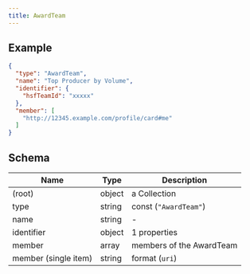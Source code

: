 ```yaml
---
title: AwardTeam
---
```

## Example



```json
{
  "type": "AwardTeam",
  "name": "Top Producer by Volume",
  "identifier": {
    "hsfTeamId": "xxxxx"
  },
  "member": [
    "http://12345.example.com/profile/card#me"
  ]
}
```

## Schema

| Name | Type | Description |
|---|---|---|
| (root) | object | a Collection |
| type | string | const (`"AwardTeam"`)  |
| name | string | - |
| identifier | object |  1 properties |
| member | array<string> | members of the AwardTeam |
| member (single item) | string |  format (`uri`) |

